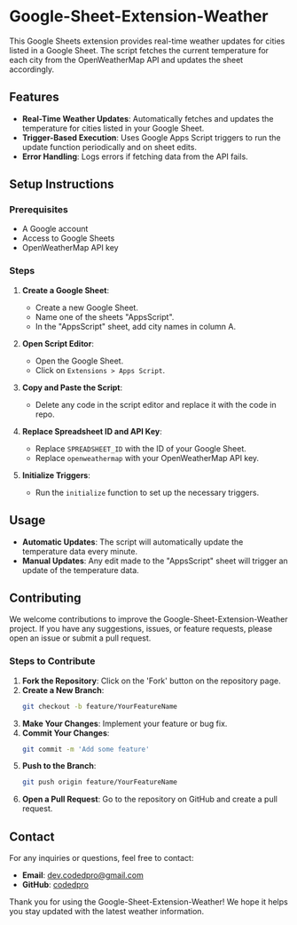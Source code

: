 # Google-Sheet-Extension-Weather

This Google Sheets extension provides real-time weather updates for cities listed in a Google Sheet. The script fetches the current temperature for each city from the OpenWeatherMap API and updates the sheet accordingly.

## Features

- **Real-Time Weather Updates**: Automatically fetches and updates the temperature for cities listed in your Google Sheet.
- **Trigger-Based Execution**: Uses Google Apps Script triggers to run the update function periodically and on sheet edits.
- **Error Handling**: Logs errors if fetching data from the API fails.

## Setup Instructions

### Prerequisites

- A Google account
- Access to Google Sheets
- OpenWeatherMap API key

### Steps

1. **Create a Google Sheet**:
   - Create a new Google Sheet.
   - Name one of the sheets "AppsScript".
   - In the "AppsScript" sheet, add city names in column A.

2. **Open Script Editor**:
   - Open the Google Sheet.
   - Click on `Extensions > Apps Script`.

3. **Copy and Paste the Script**:
   - Delete any code in the script editor and replace it with the code in repo.

4. **Replace Spreadsheet ID and API Key**:
   - Replace `SPREADSHEET_ID` with the ID of your Google Sheet.
   - Replace `openweathermap` with your OpenWeatherMap API key.

5. **Initialize Triggers**:
   - Run the `initialize` function to set up the necessary triggers.

## Usage

- **Automatic Updates**: The script will automatically update the temperature data every minute.
- **Manual Updates**: Any edit made to the "AppsScript" sheet will trigger an update of the temperature data.

## Contributing

We welcome contributions to improve the Google-Sheet-Extension-Weather project. If you have any suggestions, issues, or feature requests, please open an issue or submit a pull request.

### Steps to Contribute

1. **Fork the Repository**: Click on the 'Fork' button on the repository page.
2. **Create a New Branch**: 
   ```bash
   git checkout -b feature/YourFeatureName
   ```
3. **Make Your Changes**: Implement your feature or bug fix.
4. **Commit Your Changes**: 
   ```bash
   git commit -m 'Add some feature'
   ```
5. **Push to the Branch**: 
   ```bash
   git push origin feature/YourFeatureName
   ```
6. **Open a Pull Request**: Go to the repository on GitHub and create a pull request.


## Contact

For any inquiries or questions, feel free to contact:

- **Email**: dev.codedpro@gmail.com
- **GitHub**: [codedpro](https://github.com/codedpro)

Thank you for using the Google-Sheet-Extension-Weather! We hope it helps you stay updated with the latest weather information.
